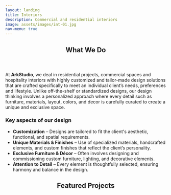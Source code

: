 ```yaml
---
layout: landing
title: Interiors
description: Commercial and residential interiors
image: assets/images/int-01.jpg
nav-menu: true
---
```


<!-- Main -->
<div id="main">

<!-- One -->
<section id="one">
	<div class="inner">
		<header class="major">
			<h2>What We Do</h2>
		</header>
		<p>At <b>ArkStudio</b>, we deal in residential projects, commercial spaces and hospitality interiors with highly customized and tailor-made design solutions that are crafted specifically to meet an individual client’s needs, preferences and lifestyle. Unlike off-the-shelf or standardized designs, our design thinking involves a personalized approach where every detail such as furniture, materials, layout, colors, and decor is carefully curated to create a unique and exclusive space.</p>
		<h3>Key aspects of our design</h3>
		<ul>
			<li>
				<b>Customization</b> – Designs are tailored to fit the client's aesthetic, functional, and spatial requirements.
			</li>
			<li>
				<b>Unique Materials & Finishes</b> – Use of specialized materials, handcrafted elements, and custom finishes that reflect the client’s personality.
			</li>
			<li>
				<b>Exclusive Furniture & Décor</b> – Often involves designing and commissioning custom furniture, lighting, and decorative elements.
			</li>
			<li>
				<b>Attention to Detail</b> – Every element is thoughtfully selected, ensuring harmony and balance in the design.
			</li>
		</ul>
		<header class="major">
			<h2>Featured Projects</h2>
		</header>
		<div class="box alt">
			<div class="row 50% uniform">
				<div class="6u"><span class="image fit"><img src="{% link assets/images/interiors/spa02.jpg %}" alt=""/></span></div>
				<div class="6u"><span class="image fit"><img src="{% link assets/images/interiors/off01.jpg %}" alt=""/></span></div>
				<div class="6u$"><span class="image fit"><img src="{% link assets/images/interiors/off02.jpg %}" alt=""/></span></div>				
				<!-- break -->
				<div class="4u"><span class="image fit"><img src="{% link assets/images/interiors/spa01.jpg %}" alt=""/></span></div>
				<div class="4u"><span class="image fit"><img src="{% link assets/images/interiors/mah01.jpg %}" alt=""/></span></div>
				<div class="4u$"><span class="image fit"><img src="{% link assets/images/interiors/mah02.jpg %}" alt=""/></span></div>
				<!-- break -->
				<div class="8u"><span class="image fit"><img src="{% link assets/images/interiors/hrk02.jpg %}" alt=""/></span></div>
				<div class="4u"><span class="image fit"><img src="{% link assets/images/interiors/hrk01.jpg %}" alt=""/></span></div>
				<div class="4u$"><span class="image fit"><img src="{% link assets/images/interiors/hrk04.jpg %}" alt=""/></span></div>
				<!-- break -->
				<div class="8u"><span class="image fit"><img src="{% link assets/images/interiors/hrk05.jpg %}" alt=""/></span></div>
				<div class="4u$"><span class="image fit"><img src="{% link assets/images/interiors/hrk08.jpg %}" alt=""/></span></div>				
				<!-- break -->
				<div class="8u"><span class="image fit"><img src="{% link assets/images/interiors/hrk07.jpg %}" alt=""/></span></div>
				<div class="4u"><span class="image fit"><img src="{% link assets/images/interiors/hrk03.jpg %}" alt=""/></span></div>
				<div class="4u$"><span class="image fit"><img src="{% link assets/images/interiors/hrk06.jpg %}" alt=""/></span></div>
				<!-- break -->
				<div class="6u"><span class="image fit"><img src="{% link assets/images/interiors/mek03.jpg %}" alt=""/></span></div>
				<div class="6u$"><span class="image fit"><img src="{% link assets/images/interiors/mek07.jpg %}" alt=""/></span></div>
				<!-- break -->
				<div class="12u"><span class="image fit"><img src="{% link assets/images/interiors/mek02.jpg %}" alt=""/></span></div>
				<!-- break -->
				<div class="4u"><span class="image fit"><img src="{% link assets/images/interiors/mek01.jpg %}" alt=""/></span></div>
				<div class="8u$"><span class="image fit"><img src="{% link assets/images/interiors/mek05.jpg %}" alt=""/></span></div>
				<!-- break -->
				<div class="7u"><span class="image fit"><img src="{% link assets/images/interiors/mek06.jpg %}" alt=""/></span></div>
				<div class="5u$"><span class="image fit"><img src="{% link assets/images/interiors/mek04.jpg %}" alt=""/></span></div>
				<!-- break -->
				<div class="4u"><span class="image fit"><img src="{% link assets/images/interiors/omk02.jpg %}" alt=""/></span></div>
				<div class="4u"><span class="image fit"><img src="{% link assets/images/interiors/omk05.jpg %}" alt=""/></span></div>
				<div class="4u$"><span class="image fit"><img src="{% link assets/images/interiors/omk04.jpg %}" alt=""/></span></div>
				<!-- break -->
				<div class="5u"><span class="image fit"><img src="{% link assets/images/interiors/omk03.jpg %}" alt=""/></span></div>
				<div class="7u$"><span class="image fit"><img src="{% link assets/images/interiors/omk01.jpg %}" alt=""/></span></div>				
				<!-- break -->
				<div class="12u"><span class="image fit"><img src="{% link assets/images/interiors/san10.jpg %}" alt=""/></span></div>
				<!-- break -->
				<div class="6u"><span class="image fit"><img src="{% link assets/images/interiors/san01.jpg %}" alt=""/></span></div>
				<div class="6u$"><span class="image fit"><img src="{% link assets/images/interiors/san02.jpg %}" alt=""/></span></div>
				<!-- break -->
				<div class="6u"><span class="image fit"><img src="{% link assets/images/interiors/san05.jpg %}" alt=""/></span></div>
				<div class="3u"><span class="image fit"><img src="{% link assets/images/interiors/san04.jpg %}" alt=""/></span></div>
				<div class="3u"><span class="image fit"><img src="{% link assets/images/interiors/san08.jpg %}" alt=""/></span></div>
				<div class="3u"><span class="image fit"><img src="{% link assets/images/interiors/san03.jpg %}" alt=""/></span></div>
				<div class="3u$"><span class="image fit"><img src="{% link assets/images/interiors/san06.jpg %}" alt=""/></span></div>
				<!-- break -->
				<div class="6u"><span class="image fit"><img src="{% link assets/images/interiors/san07.jpg %}" alt=""/></span></div>
				<div class="6u$"><span class="image fit"><img src="{% link assets/images/interiors/san09.jpg %}" alt=""/></span></div>
				<!-- break -->
				<div class="4u"><span class="image fit"><img src="{% link assets/images/interiors/mbv02.jpg %}" alt=""/></span></div>
				<div class="4u"><span class="image fit"><img src="{% link assets/images/interiors/mbv04.jpg %}" alt=""/></span></div>
				<div class="4u$"><span class="image fit"><img src="{% link assets/images/interiors/mbv05.jpg %}" alt=""/></span></div>
				<!-- break -->
				<div class="6u"><span class="image fit"><img src="{% link assets/images/interiors/mbv01.jpg %}" alt=""/></span></div>
				<div class="6u$"><span class="image fit"><img src="{% link assets/images/interiors/mbv03.jpg %}" alt=""/></span></div>
				<!-- break -->
				<div class="5u"><span class="image fit"><img src="{% link assets/images/interiors/mbv06.jpg %}" alt=""/></span></div>
				<div class="7u$"><span class="image fit"><img src="{% link assets/images/interiors/mbv07.jpg %}" alt=""/></span></div>
				<!-- break -->
				<div class="4u"><span class="image fit"><img src="{% link assets/images/interiors/ram01.jpg %}" alt=""/></span></div>
				<div class="4u"><span class="image fit"><img src="{% link assets/images/interiors/ram02.jpg %}" alt=""/></span></div>
				<div class="4u$"><span class="image fit"><img src="{% link assets/images/interiors/ram03.jpg %}" alt=""/></span></div>
				<!-- break -->
				<div class="4u"><span class="image fit"><img src="{% link assets/images/interiors/ram04.jpg %}" alt=""/></span></div>
				<div class="4u"><span class="image fit"><img src="{% link assets/images/interiors/ram05.jpg %}" alt=""/></span></div>
				<div class="4u$"><span class="image fit"><img src="{% link assets/images/interiors/ram06.jpg %}" alt=""/></span></div>
				<!-- break -->
				<div class="7u"><span class="image fit"><img src="{% link assets/images/interiors/vij01.jpg %}" alt=""/></span></div>
				<div class="5u"><span class="image fit"><img src="{% link assets/images/interiors/vij02.jpg %}" alt=""/></span></div>
				<div class="5u$"><span class="image fit"><img src="{% link assets/images/interiors/ani01.jpg %}" alt=""/></span></div>
				<!-- break -->
				<div class="7u"><span class="image fit"><img src="{% link assets/images/interiors/yel01.jpg %}" alt=""/></span></div>
				<div class="5u$"><span class="image fit"><img src="{% link assets/images/interiors/yel02.jpg %}" alt=""/></span></div>
			</div>
		</div>
	</div>
</section>
